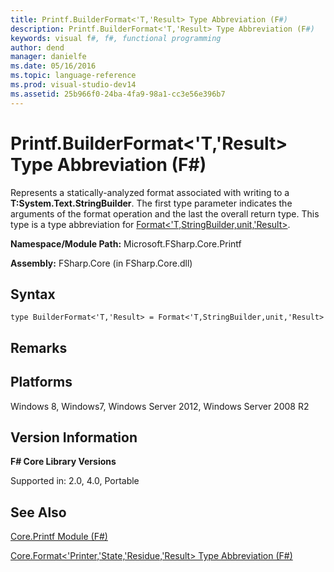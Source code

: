 ```yaml
---
title: Printf.BuilderFormat<'T,'Result> Type Abbreviation (F#)
description: Printf.BuilderFormat<'T,'Result> Type Abbreviation (F#)
keywords: visual f#, f#, functional programming
author: dend
manager: danielfe
ms.date: 05/16/2016
ms.topic: language-reference
ms.prod: visual-studio-dev14
ms.assetid: 25b966f0-24ba-4fa9-98a1-cc3e56e396b7 
---
```


# Printf.BuilderFormat<'T,'Result> Type Abbreviation (F#)

Represents a statically-analyzed format associated with writing to a **T:System.Text.StringBuilder**. The first type parameter indicates the arguments of the format operation and the last the overall return type. This type is a type abbreviation for [Format&lt;'T,StringBuilder,unit,'Result&gt;](http://msdn.microsoft.com/en-us/library/470f484f-a026-40af-8f8c-1e3aaf013bdc).

**Namespace/Module Path:** Microsoft.FSharp.Core.Printf

**Assembly:** FSharp.Core (in FSharp.Core.dll)


## Syntax

```
type BuilderFormat<'T,'Result> = Format<'T,StringBuilder,unit,'Result>
```

## Remarks

## Platforms
Windows 8, Windows7, Windows Server 2012, Windows Server 2008 R2


## Version Information
**F# Core Library Versions**

Supported in: 2.0, 4.0, Portable




## See Also
[Core.Printf Module &#40;F&#35;&#41;](Core.Printf-Module-%5BFSharp%5D.md)

[Core.Format&#60;'Printer,'State,'Residue,'Result&#62; Type Abbreviation &#40;F&#35;&#41;](Core.Format%5B%27Printer%2C%27State%2C%27Residue%2C%27Result%5D-Type-Abbreviation-%5BFSharp%5D.md)

